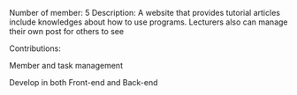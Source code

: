 Number of member: 5
Description:
A website that provides tutorial articles include knowledges about how to use programs. Lecturers also can manage their own post for others to see

Contributions:

Member and task management

Develop in both Front-end and Back-end

